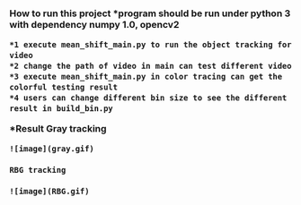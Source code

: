 <h3> How to run this project
 *program should be run under python 3 with dependency numpy 1.0, opencv2

	*1 execute mean_shift_main.py to run the object tracking for video
	*2 change the path of video in main can test different video
	*3 execute mean_shift_main.py in color tracing can get the colorful testing result
	*4 users can change different bin size to see the different result in build_bin.py
	
*Result
	Gray tracking
	
	![image](gray.gif)

	RBG tracking
	
	![image](RBG.gif)

